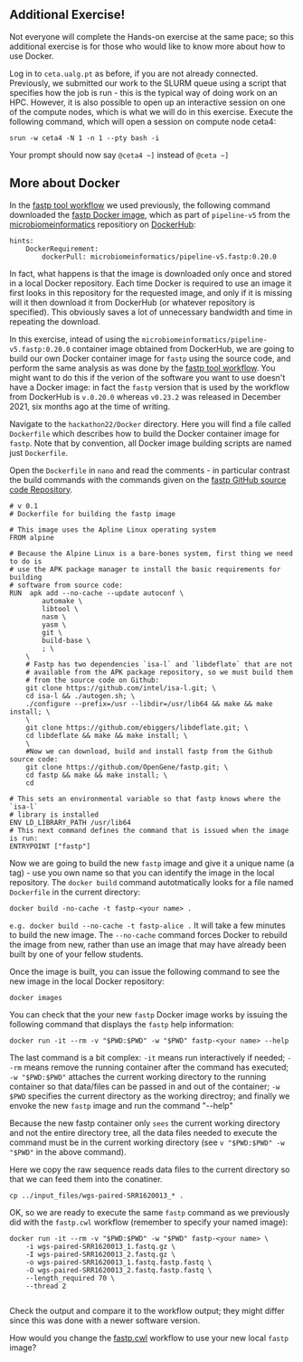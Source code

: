 ## Additional Exercise!

Not everyone will complete the Hands-on exercise at the same pace; so this additional exercise is for those who would like to know more about how to use Docker.

Log in to `ceta.ualg.pt` as before, if you are not already connected. Previously, we submitted our work to the SLURM queue using a script that specifies how the job is run - this is the typical way of doing work on an HPC. However, it is also possible to open up an interactive session on one of the compute nodes, which is what we will do in this exercise. Execute the following command, which will open a session on compute node ceta4:

```
srun -w ceta4 -N 1 -n 1 --pty bash -i

```

Your prompt should now say `@ceta4 ~]` instead of `@ceta ~]`

## More about Docker
In the [fastp tool workflow](tools/fastp/fastp.cwl) we used previously, the following command downloaded the [fastp Docker image](https://hub.docker.com/r/microbiomeinformatics/pipeline-v5.fastp), which as part of `pipeline-v5` from the [microbiomeinformatics](https://hub.docker.com/u/microbiomeinformatics) repositiory on [DockerHub](https://hub.docker.com/): 

```
hints:
    DockerRequirement:
        dockerPull: microbiomeinformatics/pipeline-v5.fastp:0.20.0
```

In fact, what happens is that the image is downloaded only once and stored in a local Docker repository. Each time Docker is required to use an image it first looks in this repository for the requested image, and only if it is missing will it then download it from DockerHub (or whatever repository is specified). This obviously saves a lot of unnecessary bandwidth and time in repeating the download.

In this exercise, intead of using the `microbiomeinformatics/pipeline-v5.fastp:0.20.0` container image obtained from DockerHub, we are going to build our own Docker container image for `fastp` using the source code, and perform the same analysis as was done by the [fastp tool workflow](tools/fastp/fastp.cwl). You might want to do this if the verion of the software you want to use doesn't have a Docker image: in fact the `fastp` version that is used by the workflow from DockerHub is `v.0.20.0` whereas `v0.23.2` was released in December 2021, six months ago at the time of writing.


Navigate to the `hackathon22/Docker` directory. Here you will find a file called `Dockerfile` which describes how to build the Docker container image for `fastp`. Note that by convention, all Docker image building scripts are named just `Dockerfile`.

Open the `Dockerfile` in `nano` and read the comments - in particular contrast the build commands with the commands given on the [fastp GitHub source code Repository](https://github.com/OpenGene/fastp#or-compile-from-source).

```
# v 0.1
# Dockerfile for building the fastp image

# This image uses the Apline Linux operating system
FROM alpine

# Because the Alpine Linux is a bare-bones system, first thing we need to do is
# use the APK package manager to install the basic requirements for building
# software from source code:
RUN  apk add --no-cache --update autoconf \
        automake \
        libtool \ 
        nasm \
        yasm \
        git \
        build-base \
        ; \
    \
    # Fastp has two dependencies `isa-l` and `libdeflate` that are not
    # available from the APK package repository, so we must build them
    # from the source code on Github:
    git clone https://github.com/intel/isa-l.git; \
    cd isa-l && ./autogen.sh; \
    ./configure --prefix=/usr --libdir=/usr/lib64 && make && make install; \
    \
    git clone https://github.com/ebiggers/libdeflate.git; \
    cd libdeflate && make && make install; \
    \
    #Now we can download, build and install fastp from the Github source code:
    git clone https://github.com/OpenGene/fastp.git; \
    cd fastp && make && make install; \
    cd

# This sets an environmental variable so that fastp knows where the `isa-l`
# library is installed
ENV LD_LIBRARY_PATH /usr/lib64
# This next command defines the command that is issued when the image is run:
ENTRYPOINT ["fastp"]

```

Now we are going to build the new `fastp` image and give it a unique name (a tag) - use you own name so that you can identify the image in the local repository. The `docker build` command autotmatically looks for a file named `Dockerfile` in the current directory:

```
docker build -no-cache -t fastp-<your name> .

```

`e.g. docker build --no-cache -t fastp-alice .` It will take a few minutes to build the new image. The `--no-cache` command forces Docker to rebuild the image from new, rather than use an image that may have already been built by one of your fellow students. 

Once the image is built, you can issue the following command to see the new image in the local Docker repository:

```
docker images

```

You can check that the your new `fastp` Docker image works by issuing the following command that displays the `fastp` help information:

```
docker run -it --rm -v "$PWD:$PWD" -w "$PWD" fastp-<your name> --help

```
The last command is a bit complex: `-it` means run interactively if needed; `--rm` means remove the running container after the command has executed; `-w "$PWD:$PWD"` attaches the current working directory to the running container so that data/files can be passed in and out of the container; `-w $PWD` specifies the current directory as the working directroy; and finally we envoke the new `fastp` image and run the command "--help"

Because the new fastp container only `sees` the current working directory and not the entire directory tree, all the data files needed to execute the command must be in the current working directory (see `v "$PWD:$PWD" -w "$PWD"` in the above command).

Here we copy the raw sequence reads data files to the current directory so that we can feed them into the conatiner.

```
cp ../input_files/wgs-paired-SRR1620013_* .

```

OK, so we are ready to execute the same `fastp` command as we previously did with the `fastp.cwl` workflow (remember to specify your named image):

```
docker run -it --rm -v "$PWD:$PWD" -w "$PWD" fastp-<your name> \
    -i wgs-paired-SRR1620013_1.fastq.gz \
    -I wgs-paired-SRR1620013_2.fastq.gz \
    -o wgs-paired-SRR1620013_1.fastq.fastp.fastq \
    -O wgs-paired-SRR1620013_2.fastq.fastp.fastq \
    --length_required 70 \
    --thread 2
    
```

Check the output and compare it to the workflow output; they might differ since this was done with a newer software version.

How would you change the [fastp.cwl](https://github.com/emo-bon/hackathon2022/blob/main/tools/fastp/fastp.cwl) workflow to use your new local `fastp` image?





        
        
